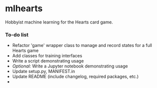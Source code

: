 # mlhearts
Hobbyist machine learning for the Hearts card game.

### To-do list

- Refactor 'game' wrapper class to manage and record states for a full Hearts game
- Add classes for training interfaces
- Write a script demonstrating usage
- *Optional:* Write a Jupyter notebook demonstrating usage
- Update setup.py, MANIFEST.in
- Update README (include changelog, required packages, etc.) 
- 
